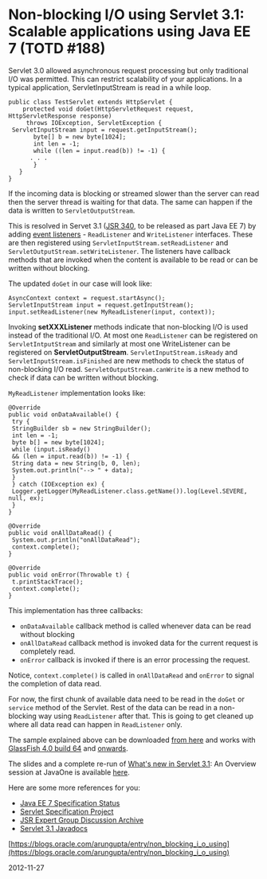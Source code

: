 # Non-blocking I/O using Servlet 3.1: Scalable applications using Java EE 7 (TOTD #188)


Servlet 3.0 allowed asynchronous request processing but only traditional I/O was permitted. This can restrict scalability of your applications. In a typical application, ServletInputStream is read in a while loop.


	public class TestServlet extends HttpServlet {
	    protected void doGet(HttpServletRequest request, HttpServletResponse response)
		 throws IOException, ServletException {     
	 ServletInputStream input = request.getInputStream();
	       byte[] b = new byte[1024];
	       int len = -1;
	       while ((len = input.read(b)) != -1) {
		  . . . 
	       }
	   }
	}


If the incoming data is blocking or streamed slower than the server can read then the server thread is waiting for that data. The same can happen if the data is written to `ServletOutputStream`.

This is resolved in Servet 3.1 ([JSR 340](http://jcp.org/en/jsr/detail?id=340), to be released as part Java EE 7) by adding [event listeners](http://docs.oracle.com/javase/7/docs/api/java/util/EventListener.html) - `ReadListener` and `WriteListener` interfaces. These are then registered using `ServletInputStream.setReadListener` and `ServletOutputStream.setWriteListener`. The listeners have callback methods that are invoked when the content is available to be read or can be written without blocking.


The updated `doGet` in our case will look like:


	AsyncContext context = request.startAsync();
	ServletInputStream input = request.getInputStream();
	input.setReadListener(new MyReadListener(input, context));

Invoking **setXXXListener** methods indicate that non-blocking I/O is used instead of the traditional I/O. At most one `ReadListener` can be registered on `ServletIntputStream` and similarly at most one WriteListener can be registered on **ServletOutputStream**. `ServletInputStream.isReady` and `ServletInputStream.isFinished` are new methods to check the status of non-blocking I/O read. `ServletOutputStream.canWrite` is a new method to check if data can be written without blocking.

`MyReadListener` implementation looks like:

	@Override
	public void onDataAvailable() {
	 try {
	 StringBuilder sb = new StringBuilder();
	 int len = -1;
	 byte b[] = new byte[1024];
	 while (input.isReady()
	 && (len = input.read(b)) != -1) {
	 String data = new String(b, 0, len);
	 System.out.println("--> " + data);
	 }
	 } catch (IOException ex) {
	 Logger.getLogger(MyReadListener.class.getName()).log(Level.SEVERE, null, ex);
	 }
	}

	@Override
	public void onAllDataRead() {
	 System.out.println("onAllDataRead");
	 context.complete();
	}

	@Override
	public void onError(Throwable t) {
	 t.printStackTrace();
	 context.complete();
	}


This implementation has three callbacks:


* `onDataAvailable` callback method is called whenever data can be read without blocking
* `onAllDataRead` callback method is invoked data for the current request is completely read.
* `onError` callback is invoked if there is an error processing the request.


Notice, `context.complete()` is called in `onAllDataRead` and `onError` to signal the completion of data read.

For now, the first chunk of available data need to be read in the `doGet` or `service` method of the Servlet. Rest of the data can be read in a non-blocking way using `ReadListener` after that. This is going to get cleaned up where all data read can happen in `ReadListener` only.

The sample explained above can be downloaded [from here](https://blogs.oracle.com/arungupta/resource/totd188-nonblocking.zip) and works with [GlassFish 4.0 build 64](http://dlc.sun.com.edgesuite.net/glassfish/4.0/promoted/glassfish-4.0-b64.zip) and [onwards](http://dlc.sun.com.edgesuite.net/glassfish/4.0/promoted/).

The slides and a complete re-run of [What's new in Servlet 3.1](https://oracleus.activeevents.com/connect/sessionDetail.ww?SESSION_ID=6793): An Overview session at JavaOne is available [here](https://oracleus.activeevents.com/connect/sessionDetail.ww?SESSION_ID=6793).

Here are some more references for you:


* [Java EE 7 Specification Status](https://wikis.oracle.com/display/GlassFish/PlanForGlassFish4.0#PlanForGlassFish4.0-SpecificationStatus)
* [Servlet Specification Project](http://java.net/projects/servlet-spec/)
* [JSR Expert Group Discussion Archive](http://java.net/projects/servlet-spec/lists/users/archive)
* [Servlet 3.1 Javadocs](http://java.net/projects/servlet-spec/downloads/download/Early%20Draft%20Review/javax.servlet-api-3.0.99-SNAPSHOT-javadoc.jar)









[https://blogs.oracle.com/arungupta/entry/non_blocking_i_o_using](https://blogs.oracle.com/arungupta/entry/non_blocking_i_o_using)


 2012-11-27

